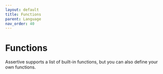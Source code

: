 ```yaml
---
layout: default
title: Functions
parent: Language
nav_order: 40
---
```


# Functions
Assertive supports a list of built-in functions, but you can also define your own functions.